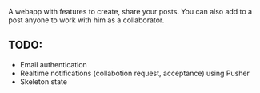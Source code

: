 A webapp with features to create, share your posts. You can also
add to a post anyone to work with him as a collaborator.
<h2>TODO: </h2> 
<ul>
   <li>
     Email authentication
   </li>
  <li>
     Realtime notifications (collabotion request, acceptance) using Pusher
   </li>
  <li>
    Skeleton state
  </li> 
</ul>
